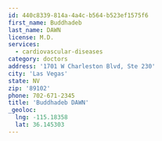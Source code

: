 ```yaml
---
id: 440c8339-814a-4a4c-b564-b523ef1575f6
first_name: Buddhadeb
last_name: DAWN
license: M.D.
services:
  - cardiovascular-diseases
category: doctors
address: '1701 W Charleston Blvd, Ste 230'
city: 'Las Vegas'
state: NV
zip: '89102'
phone: 702-671-2345
title: 'Buddhadeb DAWN'
_geoloc:
  lng: -115.18358
  lat: 36.145303
---
```

